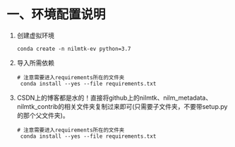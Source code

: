 # 一、环境配置说明

1. 创建虚拟环境

   ```shell
   conda create -n nilmtk-ev python=3.7
   ```
   
2. 导入所需依赖

   ```shell
   # 注意需要进入requirements所在的文件夹
    conda install --yes --file requirements.txt
   ```
   
3. CSDN上的博客都是水的！直接将github上的nilmtk、nilm_metadata、nilmtk_contrib的相关文件夹复制过来即可(只需要子文件夹，不要带setup.py的那个父文件夹)。

   ```shell
   # 注意需要进入requirements所在的文件夹
    conda install --yes --file requirements.txt
   ```